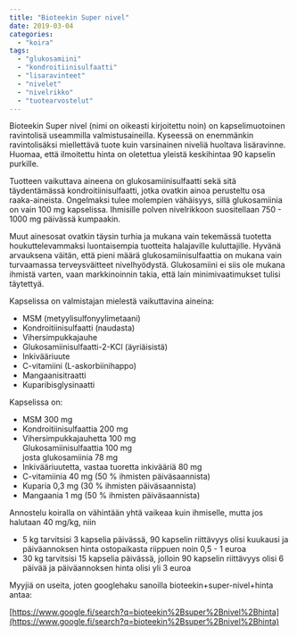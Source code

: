 ```yaml
---
title: "Bioteekin Super nivel"
date: 2019-03-04
categories: 
  - "koira"
tags: 
  - "glukosamiini"
  - "kondroitiinisulfaatti"
  - "lisaravinteet"
  - "nivelet"
  - "nivelrikko"
  - "tuotearvostelut"
---
```


Bioteekin Super nivel (nimi on oikeasti kirjoitettu noin) on kapselimuotoinen ravintolisä useammilla valmistusaineilla. Kyseessä on enemmänkin ravintolisäksi miellettävä tuote kuin varsinainen niveliä huoltava lisäravinne. Huomaa, että ilmoitettu hinta on oletettua yleistä keskihintaa 90 kapselin purkille.

<!--more-->

Tuotteen vaikuttava aineena on glukosamiinisulfaatti sekä sitä täydentämässä kondroitiinisulfaatti, jotka ovatkin ainoa perusteltu osa raaka-aineista. Ongelmaksi tulee molempien vähäisyys, sillä glukosamiinia on vain 100 mg kapselissa. Ihmisille polven nivelrikkoon suositellaan 750 - 1000 mg päivässä kumpaakin.

Muut ainesosat ovatkin täysin turhia ja mukana vain tekemässä tuotetta houkuttelevammaksi luontaisempia tuotteita halajaville kuluttajille. Hyvänä arvauksena väitän, että pieni määrä glukosamiinisulfaattia on mukana vain turvaamassa terveysväitteet nivelhyödystä. Glukosamiini ei siis ole mukana ihmistä varten, vaan markkinoinnin takia, että lain minimivaatimukset tulisi täytettyä.

Kapselissa on valmistajan mielestä vaikuttavina aineina:

- MSM (metyylisulfonyylimetaani)
- Kondroitiinisulfaatti (naudasta)
- Vihersimpukkajauhe
- Glukosamiinisulfaatti-2-KCl (äyriäisistä)
- Inkivääriuute
- C-vitamiini (L-askorbiinihappo)
- Mangaanisitraatti
- Kuparibisglysinaatti

Kapselissa on:

- MSM 300 mg
- Kondroitiinisulfaattia 200 mg
- Vihersimpukkajauhetta 100 mg  
    Glukosamiinisulfaattia 100 mg  
    josta glukosamiinia 78 mg
- Inkivääriuutetta, vastaa tuoretta inkivääriä 80 mg
- C-vitamiinia 40 mg (50 % ihmisten päiväsaannista)
- Kuparia 0,3 mg (30 % ihmisten päiväsaannista)
- Mangaania 1 mg (50 % ihmisten päiväsaannista)

Annostelu koiralla on vähintään yhtä vaikeaa kuin ihmiselle, mutta jos halutaan 40 mg/kg, niin

- 5 kg tarvitsisi 3 kapselia päivässä, 90 kapselin riittävyys olisi kuukausi ja päiväannoksen hinta ostopaikasta riippuen noin 0,5 - 1 euroa
- 30 kg tarvitsisi 15 kapselia päivässä, jolloin 90 kapselin riittävyys olisi 6 päivää ja päiväannoksen hinta olisi yli 3 euroa

Myyjiä on useita, joten googlehaku sanoilla bioteekin+super-nivel+hinta antaa:

[https://www.google.fi/search?q=bioteekin%2Bsuper%2Bnivel%2Bhinta](https://www.google.fi/search?q=bioteekin%2Bsuper%2Bnivel%2Bhinta)
